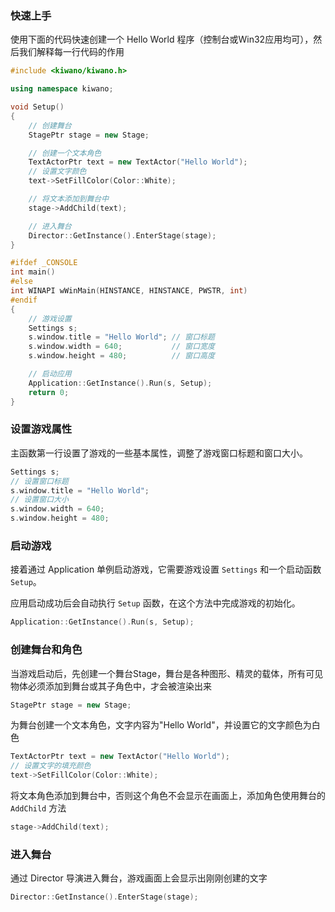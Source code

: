 ### 快速上手

使用下面的代码快速创建一个 Hello World 程序（控制台或Win32应用均可），然后我们解释每一行代码的作用

```cpp
#include <kiwano/kiwano.h>

using namespace kiwano;

void Setup()
{
    // 创建舞台
    StagePtr stage = new Stage;

    // 创建一个文本角色
    TextActorPtr text = new TextActor("Hello World");
    // 设置文字颜色
    text->SetFillColor(Color::White);

    // 将文本添加到舞台中
    stage->AddChild(text);

    // 进入舞台
    Director::GetInstance().EnterStage(stage);
}

#ifdef _CONSOLE
int main()
#else
int WINAPI wWinMain(HINSTANCE, HINSTANCE, PWSTR, int)
#endif
{
    // 游戏设置
    Settings s;
    s.window.title = "Hello World"; // 窗口标题
    s.window.width = 640;           // 窗口宽度
    s.window.height = 480;          // 窗口高度

    // 启动应用
    Application::GetInstance().Run(s, Setup);
    return 0;
}
```

### 设置游戏属性

主函数第一行设置了游戏的一些基本属性，调整了游戏窗口标题和窗口大小。

```cpp
Settings s;
// 设置窗口标题
s.window.title = "Hello World";
// 设置窗口大小
s.window.width = 640;
s.window.height = 480;
```

### 启动游戏

接着通过 Application 单例启动游戏，它需要游戏设置 `Settings` 和一个启动函数 `Setup`。

应用启动成功后会自动执行 `Setup` 函数，在这个方法中完成游戏的初始化。

```cpp
Application::GetInstance().Run(s, Setup);
```

### 创建舞台和角色

当游戏启动后，先创建一个舞台Stage，舞台是各种图形、精灵的载体，所有可见物体必须添加到舞台或其子角色中，才会被渲染出来

```cpp
StagePtr stage = new Stage;
```

为舞台创建一个文本角色，文字内容为"Hello World"，并设置它的文字颜色为白色

```cpp
TextActorPtr text = new TextActor("Hello World");
// 设置文字的填充颜色
text->SetFillColor(Color::White);
```

将文本角色添加到舞台中，否则这个角色不会显示在画面上，添加角色使用舞台的 `AddChild` 方法

```cpp
stage->AddChild(text);
```

### 进入舞台

通过 Director 导演进入舞台，游戏画面上会显示出刚刚创建的文字

```cpp
Director::GetInstance().EnterStage(stage);
```
